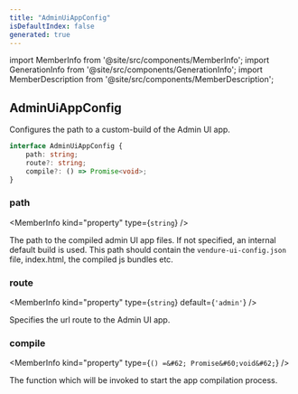 ```yaml
---
title: "AdminUiAppConfig"
isDefaultIndex: false
generated: true
---
```

<!-- This file was generated from the Vendure source. Do not modify. Instead, re-run the "docs:build" script -->
import MemberInfo from '@site/src/components/MemberInfo';
import GenerationInfo from '@site/src/components/GenerationInfo';
import MemberDescription from '@site/src/components/MemberDescription';


## AdminUiAppConfig

<GenerationInfo sourceFile="packages/common/src/shared-types.ts" sourceLine="349" packageName="@vendure/common" />

Configures the path to a custom-build of the Admin UI app.

```ts title="Signature"
interface AdminUiAppConfig {
    path: string;
    route?: string;
    compile?: () => Promise<void>;
}
```

<div className="members-wrapper">

### path

<MemberInfo kind="property" type={`string`}   />

The path to the compiled admin UI app files. If not specified, an internal
default build is used. This path should contain the `vendure-ui-config.json` file,
index.html, the compiled js bundles etc.
### route

<MemberInfo kind="property" type={`string`} default={`'admin'`}   />

Specifies the url route to the Admin UI app.
### compile

<MemberInfo kind="property" type={`() =&#62; Promise&#60;void&#62;`}   />

The function which will be invoked to start the app compilation process.


</div>
